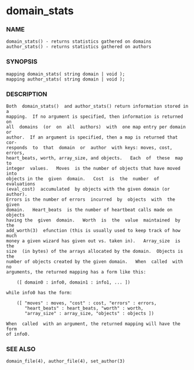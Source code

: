 # domain_stats

### NAME

    domain_stats() - returns statistics gathered on domains
    author_stats() - returns statistics gathered on authors

### SYNOPSIS

    mapping domain_stats( string domain | void );
    mapping author_stats( string domain | void );

### DESCRIPTION

    Both  domain_stats()  and author_stats() return information stored in a
    mapping.  If no argument is specified, then information is returned  on
    all  domains  (or  on  all  authors)  with  one map entry per domain or
    author.  If an argument is specified, then a map is returned that  cor‐
    responds  to  that  domain  or  author  with keys: moves, cost, errors,
    heart_beats, worth, array_size, and objects.   Each  of  these  map  to
    integer  values.   Moves  is the number of objects that have moved into
    objects in the  given  domain.   Cost  is  the  number  of  evaluations
    (eval_cost)  accumulated  by objects with the given domain (or author).
    Errors is the number of errors  incurred  by  objects  with  the  given
    domain.   Heart_beats  is the number of heartbeat calls made on objects
    having the  given  domain.   Worth  is  the  value  maintained  by  the
    add_worth(3)  efunction (this is usually used to keep track of how much
    money a given wizard has given out vs. taken in).   Array_size  is  the
    size  (in bytes) of the arrays allocated by the domain.  Objects is the
    number of objects created by the given domain.   When  called  with  no
    arguments, the returned mapping has a form like this:

        ([ domain0 : info0, domain1 : info1, ... ])

    while info0 has the form:

        ([ "moves" : moves, "cost" : cost, "errors" : errors,
           "heart_beats" : heart_beats, "worth" : worth,
           "array_size" : array_size, "objects" : objects ])

    When  called  with an argument, the returned mapping will have the form
    of info0.

### SEE ALSO

    domain_file(4), author_file(4), set_author(3)

